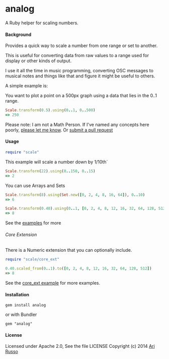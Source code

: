 # analog

A Ruby helper for scaling numbers.

#### Background

Provides a quick way to scale a number from one range or set to another.

This is useful for converting data from raw values to a range used for display or other kinds of output.

I use it all the time in music programming, converting OSC messages to musical notes and things like that and figure it might be useful to others.

A simple example is:

You want to plot a point on a 500px graph using a data that lies in the 0..1 range.

```ruby
Scale.transform(0.5).using(0..1, 0..500)
=> 250
```

Please note: I am not a Math Person.  If I've named any concepts here poorly, [please let me know](https://github.com/arirusso/analog/issues).  Or [submit a pull request](https://github.com/arirusso/analog/pulls)

#### Usage

```ruby
require "scale"
```

This example will scale a number down by 1/10th`

```ruby
Scale.transform(22).using(0..150, 0..15)
=> 2

```

You can use Arrays and Sets
```ruby
Scale.transform(8).using(Set.new([0, 2, 4, 8, 16, 64]), 0..10)
=> 6

Scale.transform(0.40).using(0..1, [0, 2, 4, 8, 12, 16, 32, 64, 128, 512])
=> 8
```

See the [examples](https://github.com/arirusso/analog/tree/master/examples) for more

###### Core Extension

There is a Numeric extension that you can optionally include.

```ruby
require "scale/core_ext"

0.40.scaled_from(0..1).to([0, 2, 4, 8, 12, 16, 32, 64, 128, 512])
=> 8
```

See the [core_ext example](https://github.com/arirusso/analog/blob/master/examples/core_ext.rb) for more examples.

#### Installation

    gem install analog
    
or with Bundler

    gem "analog"

#### License

Licensed under Apache 2.0, See the file LICENSE
Copyright (c) 2014 [Ari Russo](http://arirusso.com) 


